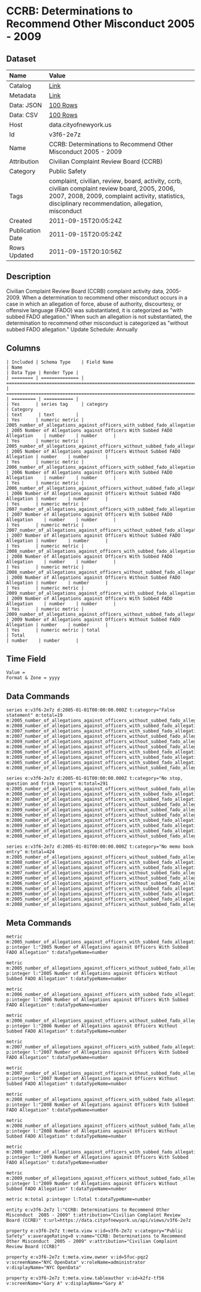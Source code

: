 # CCRB: Determinations to Recommend Other Misconduct 2005 - 2009

## Dataset

| Name | Value |
| :--- | :---- |
| Catalog | [Link](https://catalog.data.gov/dataset/ccrb-determinations-to-recommend-other-misconduct-2005-2009-5d852) |
| Metadata | [Link](https://data.cityofnewyork.us/api/views/v3f6-2e7z) |
| Data: JSON | [100 Rows](https://data.cityofnewyork.us/api/views/v3f6-2e7z/rows.json?max_rows=100) |
| Data: CSV | [100 Rows](https://data.cityofnewyork.us/api/views/v3f6-2e7z/rows.csv?max_rows=100) |
| Host | data.cityofnewyork.us |
| Id | v3f6-2e7z |
| Name | CCRB: Determinations to Recommend Other Misconduct 2005 - 2009 |
| Attribution | Civilian Complaint Review Board (CCRB) |
| Category | Public Safety |
| Tags | complaint, civilian, review, board, activity, ccrb, civilian complaint review board, 2005, 2006, 2007, 2008, 2009, complaint activity, statistics, disciplinary recommendation, allegation, misconduct |
| Created | 2011-09-15T20:05:24Z |
| Publication Date | 2011-09-15T20:05:24Z |
| Rows Updated | 2011-09-15T20:10:56Z |

## Description

Civilian Complaint Review Board (CCRB) complaint activity data, 2005-2009. When a determination to recommend other misconduct occurs in a case in which an allegation of force, abuse of authority, discourtesy, or offensive language (FADO) was substantiated, it is categorized as "with subbed FADO allegation." When such an allegation is not substantiated, the determination to recommend other misconduct is categorized as "without subbed FADO allegation."
Update Schedule: Annually

## Columns

```ls
| Included | Schema Type    | Field Name                                                                 | Name                                                                       | Data Type | Render Type |
| ======== | ============== | ========================================================================== | ========================================================================== | ========= | =========== |
| Yes      | series tag     | category                                                                   | Category                                                                   | text      | text        |
| Yes      | numeric metric | 2005_number_of_allegations_against_officers_with_subbed_fado_allegation    | 2005 Number of Allegations against Officers With Subbed FADO Allegation    | number    | number      |
| Yes      | numeric metric | 2005_number_of_allegations_against_officers_without_subbed_fado_allegation | 2005 Number of Allegations against Officers Without Subbed FADO Allegation | number    | number      |
| Yes      | numeric metric | 2006_number_of_allegations_against_officers_with_subbed_fado_allegation    | 2006 Number of Allegations against Officers With Subbed FADO Allegation    | number    | number      |
| Yes      | numeric metric | 2006_number_of_allegations_against_officers_without_subbed_fado_allegation | 2006 Number of Allegations against Officers Without Subbed FADO Allegation | number    | number      |
| Yes      | numeric metric | 2007_number_of_allegations_against_officers_with_subbed_fado_allegation    | 2007 Number of Allegations against Officers With Subbed FADO Allegation    | number    | number      |
| Yes      | numeric metric | 2007_number_of_allegations_against_officers_without_subbed_fado_allegation | 2007 Number of Allegations against Officers Without Subbed FADO Allegation | number    | number      |
| Yes      | numeric metric | 2008_number_of_allegations_against_officers_with_subbed_fado_allegation    | 2008 Number of Allegations against Officers With Subbed FADO Allegation    | number    | number      |
| Yes      | numeric metric | 2008_number_of_allegations_against_officers_without_subbed_fado_allegation | 2008 Number of Allegations against Officers Without Subbed FADO Allegation | number    | number      |
| Yes      | numeric metric | 2009_number_of_allegations_against_officers_with_subbed_fado_allegation    | 2009 Number of Allegations against Officers With Subbed FADO Allegation    | number    | number      |
| Yes      | numeric metric | 2009_number_of_allegations_against_officers_without_subbed_fado_allegation | 2009 Number of Allegations against Officers Without Subbed FADO Allegation | number    | number      |
| Yes      | numeric metric | total                                                                      | Total                                                                      | number    | number      |
```

## Time Field

```ls
Value = 
Format & Zone = yyyy
```

## Data Commands

```ls
series e:v3f6-2e7z d:2005-01-01T00:00:00.000Z t:category="False statement" m:total=19 m:2005_number_of_allegations_against_officers_without_subbed_fado_allegation=3 m:2008_number_of_allegations_against_officers_with_subbed_fado_allegation=1 m:2007_number_of_allegations_against_officers_with_subbed_fado_allegation=0 m:2007_number_of_allegations_against_officers_without_subbed_fado_allegation=0 m:2009_number_of_allegations_against_officers_without_subbed_fado_allegation=3 m:2006_number_of_allegations_against_officers_without_subbed_fado_allegation=1 m:2006_number_of_allegations_against_officers_with_subbed_fado_allegation=2 m:2009_number_of_allegations_against_officers_with_subbed_fado_allegation=4 m:2005_number_of_allegations_against_officers_with_subbed_fado_allegation=5 m:2008_number_of_allegations_against_officers_without_subbed_fado_allegation=0

series e:v3f6-2e7z d:2005-01-01T00:00:00.000Z t:category="No stop, question and frisk report" m:total=291 m:2005_number_of_allegations_against_officers_without_subbed_fado_allegation=22 m:2008_number_of_allegations_against_officers_with_subbed_fado_allegation=18 m:2007_number_of_allegations_against_officers_with_subbed_fado_allegation=28 m:2007_number_of_allegations_against_officers_without_subbed_fado_allegation=23 m:2009_number_of_allegations_against_officers_without_subbed_fado_allegation=53 m:2006_number_of_allegations_against_officers_without_subbed_fado_allegation=26 m:2006_number_of_allegations_against_officers_with_subbed_fado_allegation=28 m:2009_number_of_allegations_against_officers_with_subbed_fado_allegation=27 m:2005_number_of_allegations_against_officers_with_subbed_fado_allegation=24 m:2008_number_of_allegations_against_officers_without_subbed_fado_allegation=42

series e:v3f6-2e7z d:2005-01-01T00:00:00.000Z t:category="No memo book entry" m:total=424 m:2005_number_of_allegations_against_officers_without_subbed_fado_allegation=0 m:2008_number_of_allegations_against_officers_with_subbed_fado_allegation=35 m:2007_number_of_allegations_against_officers_with_subbed_fado_allegation=0 m:2007_number_of_allegations_against_officers_without_subbed_fado_allegation=2 m:2009_number_of_allegations_against_officers_without_subbed_fado_allegation=138 m:2006_number_of_allegations_against_officers_without_subbed_fado_allegation=6 m:2006_number_of_allegations_against_officers_with_subbed_fado_allegation=5 m:2009_number_of_allegations_against_officers_with_subbed_fado_allegation=55 m:2005_number_of_allegations_against_officers_with_subbed_fado_allegation=4 m:2008_number_of_allegations_against_officers_without_subbed_fado_allegation=179
```

## Meta Commands

```ls
metric m:2005_number_of_allegations_against_officers_with_subbed_fado_allegation p:integer l:"2005 Number of Allegations against Officers With Subbed FADO Allegation" t:dataTypeName=number

metric m:2005_number_of_allegations_against_officers_without_subbed_fado_allegation p:integer l:"2005 Number of Allegations against Officers Without Subbed FADO Allegation" t:dataTypeName=number

metric m:2006_number_of_allegations_against_officers_with_subbed_fado_allegation p:integer l:"2006 Number of Allegations against Officers With Subbed FADO Allegation" t:dataTypeName=number

metric m:2006_number_of_allegations_against_officers_without_subbed_fado_allegation p:integer l:"2006 Number of Allegations against Officers Without Subbed FADO Allegation" t:dataTypeName=number

metric m:2007_number_of_allegations_against_officers_with_subbed_fado_allegation p:integer l:"2007 Number of Allegations against Officers With Subbed FADO Allegation" t:dataTypeName=number

metric m:2007_number_of_allegations_against_officers_without_subbed_fado_allegation p:integer l:"2007 Number of Allegations against Officers Without Subbed FADO Allegation" t:dataTypeName=number

metric m:2008_number_of_allegations_against_officers_with_subbed_fado_allegation p:integer l:"2008 Number of Allegations against Officers With Subbed FADO Allegation" t:dataTypeName=number

metric m:2008_number_of_allegations_against_officers_without_subbed_fado_allegation p:integer l:"2008 Number of Allegations against Officers Without Subbed FADO Allegation" t:dataTypeName=number

metric m:2009_number_of_allegations_against_officers_with_subbed_fado_allegation p:integer l:"2009 Number of Allegations against Officers With Subbed FADO Allegation" t:dataTypeName=number

metric m:2009_number_of_allegations_against_officers_without_subbed_fado_allegation p:integer l:"2009 Number of Allegations against Officers Without Subbed FADO Allegation" t:dataTypeName=number

metric m:total p:integer l:Total t:dataTypeName=number

entity e:v3f6-2e7z l:"CCRB: Determinations to Recommend Other Misconduct  2005 - 2009" t:attribution="Civilian Complaint Review Board (CCRB)" t:url=https://data.cityofnewyork.us/api/views/v3f6-2e7z

property e:v3f6-2e7z t:meta.view v:id=v3f6-2e7z v:category="Public Safety" v:averageRating=0 v:name="CCRB: Determinations to Recommend Other Misconduct  2005 - 2009" v:attribution="Civilian Complaint Review Board (CCRB)"

property e:v3f6-2e7z t:meta.view.owner v:id=5fuc-pqz2 v:screenName="NYC OpenData" v:roleName=administrator v:displayName="NYC OpenData"

property e:v3f6-2e7z t:meta.view.tableauthor v:id=k2fz-tf56 v:screenName="Gary A" v:displayName="Gary A"
```
